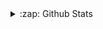 <details>
    <summary>:zap: Github Stats</summary>
    <img align="left" alt="Github Stats" src="https://github-readme-stats.vercel.app/api?username=Cobaltarrena&show_icons=true&" />
    <img align="right" alt="Top languages" src="https://github-readme-stats.vercel.app/api/top-langs/?username=Cobaltarrena&layout=compact&theme=dark" />
</details>
